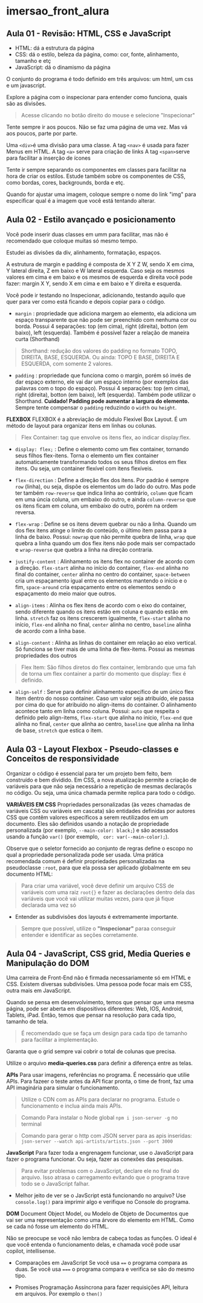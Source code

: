 # imersao_front_alura

## Aula 01 - Revisão: HTML, CSS e JavaScript

- HTML: dá a estrutura da página
- CSS: dá o estilo, beleza da página, como: cor, fonte, alinhamento, tamanho e etç
- JavaScript: dá o dinamismo da página

O conjunto do programa é todo definido em três arquivos: um html, um css e um javascript.

Explore a página com o inspecionar para entender como funciona, quais são as divisões.

> Acesse clicando no botão direito do mouse e selecione "Inspecionar"

Tente sempre ir aos poucos. Não se faz uma página de uma vez. Mas vá aos poucos, parte por parte.

Uma `<div>`é uma divisão para uma classe.
A tag `<nav>` é usada para fazer Menus em HTML.
A tag `<a>` serve para criação de links
A tag `<span>`serve para facilitar a inserção de ícones

Tente ir sempre separando os componentes em classes para facilitar na hora de criar os estilos.
Estude também sobre os componentes de CSS, como bordas, cores, backgrounds, borda e etç.

Quando for ajustar uma imagem, coloque sempre o nome do link "img" para especificar qual é a imagem que você está tentando alterar.

## Aula 02 - Estilo avançado e posicionamento

Você pode inserir duas classes em umm para facilitar, mas não é recomendado que coloque muitas só mesmo tempo.

Estudei as divisões da div, alinhamento, formatação, espaços.

A estrutura de margin e padding é composta de X Y Z W, sendo X em cima, Y lateral direita, Z em baixo e W lateral esquerda. Caso seja os mesmos valores em cima e em baixo e os mesmos de esquerda e direita você pode fazer: margin X Y, sendo X em cima e em baixo e Y direita e esquerda.

Você pode ir testando no Inspecionar, adicionando, testando aquilo que quer para ver como está ficando e depois copiar para o código.

- `margin` : propriedade que adiciona margem ao elemento, ela adiciona um espaço transparente que não pode ser preenchido com nenhuma cor ou borda. Possui 4 separações: top (em cima), right (direita), botton (em baixo), left (esquerda). Também é possível fazer a relação de maneira curta (Shorthand)

> Shorthand: redução dos valores do padding no formato TOPO, DIREITA, BASE, ESQUERDA. Ou ainda: TOPO E BASE, DIREITA E ESQUERDA, com somente 2 valores.

- `padding` : propriedade que funciona como o margin, porém só invés de dar espaço externo, ele vai dar um espaço interno (por exemplos das palavras com o topo do espaço). Possui 4 separações: top (em cima), right (direita), botton (em baixo), left (esquerda). Também pode utilizar o Shorthand. **Cuidado! Padding pode aumentar a largura do elemento.** Sempre tente compensar o `padding` reduzindo o `width` ou `height`.

**FLEXBOX**
FLEXBOX é a abreviação de módulo Flexível Box Layout.
É um método de layout para organizar itens em linhas ou colunas.

> Flex Container: tag que envolve os itens flex, ao indicar display:flex.

- `display: flex;` : Define o elemento como um flex container, tornando seus filhos flex-itens. Torna o elemento um flex container automaticamente transformando todos os seus filhos diretos em flex itens. Ou seja, um container flexível com itens flexíveis.

- `flex-direction` : Define a direção flex dos itens. Por padrão é sempre `row` (linha), ou seja, dispõe os elementos um do lado do outro. Mas pode ter também `row-reverse` que indica linha ao contrário, `column` que ficam em uma úncia coluna, um embaixo do outro, e ainda `column-reverse` que os itens ficam em coluna, um embaixo do outro, porém na ordem reversa.

- `flex-wrap` : Define se os itens devem quebrar ou não a linha. Quando um dos flex itens atinge o limite do conteúdo, o último item passa para a linha de baixo. Possui: `nowrap` que não permite quebra de linha, `wrap` que quebra a linha quando um dos flex itens não pode mais ser compactado e `wrap-reverse` que quebra a linha na direção contraria.

- `justify-content` : Alinhamento os itens flex no container de acordo com a direção. `flex-start` alinha no início do container, `flex-end` alinha no final do container, `center` alinha no centro do container, `space-between` cria um espaçamento igual entre os elementos mantendo o início e o fim, `space-around` cria espaçamento entre os elementos sendo o espaçamento do meio maior que outros.

- `align-items` : Alinha os flex itens de acordo com o eixo do container, sendo diferente quando os itens estão em coluna e quando estão em linha. `stretch` faz os itens crescerem igualmente, `flex-start` alinha no início, `flex-end` alinha no final, `center` alinha no centro, `baseline` alinha de acordo com a linha base.

- `align-content` : Alinha as linhas do container em relação ao eixo vertical. Só funciona se tiver mais de uma linha de flex-items. Possui as mesmas propriedades dos outros

> Flex Item: São filhos diretos do flex container, lembrando que uma fah de torna um flex container a partir do momento que display: flex é definido.

- `align-self` : Serve para definir alinhamento específico de um único flex Item dentro do nosso container. Caso um valor seja atribuído, ele passa por cima do que for atribuído no align-items do container. O alinhamento acontece tanto em linha como coluna. Possui: `auto` que respeita o definido pelo align-items, `flex-start` que alinha no início, `flex-end` que alinha no final, `center` que alinha ao centro, `baseline` que alinha na linha de base, `stretch` que estica o item.

## Aula 03 - Layout Flexbox - Pseudo-classes e Conceitos de responsividade

Organizar o código é essencial para ter um projeto bem feito, bem construído e bem dividido.
Em CSS, a nova atualização permite a criação de variáveis para que não seja necessário a repetição de mesmas declaraçõs no código. Ou seja, uma única chamada permite replica para todo o código.

**VARIÁVEIS EM CSS**
Propriedades personalizadas (às vezes chamadas de variáveis CSS ou variáveis em cascata) são entidades definidas por autores CSS que contêm valores específicos a serem reutilizados em um documento. Eles são definidos usando a notação de propriedade personalizada (por exemplo, `--main-color: black;`) e são acessados usando a função `var()` (por exemplo, ` cor: var(--main-color);`).

Observe que o seletor fornecido ao conjunto de regras define o escopo no qual a propriedade personalizada pode ser usada. Uma prática recomendada comum é definir propriedades personalizadas na pseudoclasse `:root`, para que ela possa ser aplicado globalmente em seu documento HTML:

> Para criar uma variável, você deve definir um arquivo CSS de variáveis com uma raiz `root{}` e fazer as declarações dentro dela das variáveis que você vai utilizar muitas vezes, para que já fique declarada uma vez só

- Entender as subdivisões dos layouts é extremamente importante.

> Sempre que possível, utilize o **"Inspecionar"** paraa conseguir entender e identificar as seções corretamente.

## Aula 04 - JavaScript, CSS grid, Media Queries e Manipulação do DOM

Uma carreira de Front-End não é firmada necessariamente só em HTML e CSS. Existem diversas subdivisões. Uma pessoa pode focar mais em CSS, outra mais em JavaScript.

Quando se pensa em desenvolvimento, temos que pensar que uma mesma página, pode ser aberta em dispositivos diferentes: Web, IOS, Android, Tablets, iPad. Então, temos que pensar na resolução para cada tipo, tamanho de tela.

> É recomendado que se faça um design para cada tipo de tamanho para facilitar a implementação.

Garanta que o grid sempre vai cobrir o total de colunas que precisa.

Utilize o arquivo **media-queries.css** para definir a diferença entre as telas.

**APIs**
Para usar imagens, referências no programa. É necessário que utilie APIs. Para fazeer o teste antes da API ficar pronta, o time de front, faz uma API imaginária para simular o funcionamento.

> Utilize o CDN com as APIs para declarar no programa. Estude o funcionamento e inclua ainda mais APIs.

> Comando Para instalar o Node global `npm i json-server -g` no terminal

> Comando para gerar o http com JSON server para as apis inseridas: `json-server --watch api-artists/artists.json --port 3000`

**JavaScript**
Para fazer toda a engrenagem funcionar, use o JavaScript para fazer o programa funcionar. Ou seja, fazer as conexões das pesquisas.

> Para evitar problemas com o JavaScript, declare ele no final do arquivo. Isso atrasa o carregamento evitando que o programa trave todo se o JavaScript falhar.

- Melhor jeito de ver se o JavScript está funcionando no arquivo?
  Use `console.log()` para imprimir algo e verifique no Console do programa.

**DOM**
Document Object Model, ou Modelo de Objeto de Documentos que vai ser uma representação como uma árvore do elemento em HTML. Como se cada nó fosse um elemento do HTML.

Não se preocupe se você não lembra de cabeça todas as funções. O ideal é que você entenda o funcionamento delas, e chamada você pode usar copilot, intellisense.

- Comparações em JavaScript
  Se você usa `==` o programa compara as duas. Se você usa `===` o programa compara e verifica se são do mesmo tipo.

- Promises
  Programação Assíncrona para fazer requisições API, leitura em arquivos. Por exemplo o `then()`
